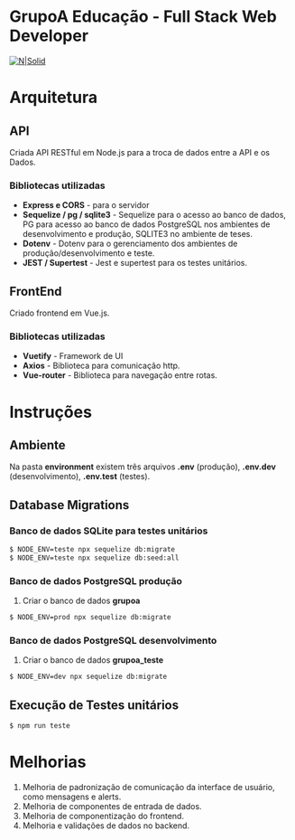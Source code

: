 GrupoA Educação - Full Stack Web Developer
===================

[![N|Solid](https://www.grupoa.com.br/hs-fs/hubfs/logo-grupoa.png?width=300&name=logo-grupoa.png)](https://www.grupoa.com.br) 

# Arquitetura
## API
Criada API RESTful em Node.js para a troca de dados entre a API e os Dados.

### Bibliotecas utilizadas
- **Express e CORS** - para o servidor
- **Sequelize / pg / sqlite3** - Sequelize para o acesso ao banco de dados, PG para acesso ao banco de dados PostgreSQL nos ambientes de desenvolvimento e produção, SQLITE3 no ambiente de teses.
- **Dotenv** - Dotenv para o gerenciamento dos ambientes de produção/desenvolvimento e teste.
- **JEST / Supertest** - Jest e supertest para os testes unitários.

## FrontEnd
Criado frontend em Vue.js.

### Bibliotecas utilizadas
- **Vuetify** - Framework de UI
- **Axios** - Biblioteca para comunicação http.
- **Vue-router** - Biblioteca para navegação entre rotas.
####
####
# Instruções
## Ambiente
Na pasta **environment** existem três arquivos **.env** (produção), **.env.dev** (desenvolvimento), **.env.test** (testes).

## Database Migrations
### Banco de dados SQLite para testes unitários
```bash
$ NODE_ENV=teste npx sequelize db:migrate
$ NODE_ENV=teste npx sequelize db:seed:all
```

### Banco de dados PostgreSQL produção

1. Criar o banco de dados **grupoa**

```bash
$ NODE_ENV=prod npx sequelize db:migrate
```

### Banco de dados PostgreSQL desenvolvimento

1. Criar o banco de dados **grupoa_teste**

```bash
$ NODE_ENV=dev npx sequelize db:migrate
```


## Execução de Testes unitários
```bash
$ npm run teste
```

# Melhorias

1. Melhoria de padronização de comunicação da interface de usuário, como mensagens e alerts.
2. Melhoria de componentes de entrada de dados.
3. Melhoria de componentização do frontend.
4. Melhoria e validações de dados no backend.
